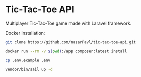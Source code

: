 # Tic-Tac-Toe API

Multiplayer Tic-Tac-Toe game made with Laravel framework.

Docker installation:
```sh
git clone https://github.com/nazarPavl/tic-tac-toe-api.git

docker run --rm -v $(pwd):/app composer:latest install

cp .env.example .env

vendor/bin/sail up -d
```